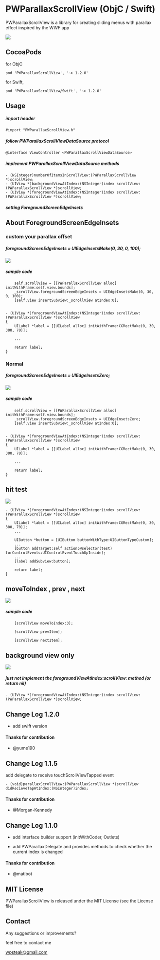 PWParallaxScrollView (ObjC / Swift)
====================

PWParallaxScrollView is a library for creating sliding menus with parallax effect inspired by the WWF app

![](https://raw.githubusercontent.com/wpsteak/PWParallaxScrollView/master/gif/screenshot.gif)


## CocoaPods

for ObjC

 ```
pod 'PWParallaxScrollView', '~> 1.2.0'
 ```

for Swift,

 ```
pod 'PWParallaxScrollView/Swift', '~> 1.2.0'
 ```


## Usage

##### import header

```objc
#import "PWParallaxScrollView.h"
```

##### follow PWParallaxScrollViewDataSource protocol

```objc
@interface ViewController <PWParallaxScrollViewDataSource>
```

##### implement PWParallaxScrollViewDataSource methods 

```objc
- (NSInteger)numberOfItemsInScrollView:(PWParallaxScrollView *)scrollView;
- (UIView *)backgroundViewAtIndex:(NSInteger)index scrollView:(PWParallaxScrollView *)scrollView;
- (UIView *)foregroundViewAtIndex:(NSInteger)index scrollView:(PWParallaxScrollView *)scrollView;

```
##### setting ForegroundScreenEdgeInsets



## About ForegroundScreenEdgeInsets
### custom your parallax offset

##### foregroundScreenEdgeInsets = UIEdgeInsetsMake(0, 30, 0, 100);

![](https://raw.githubusercontent.com/wpsteak/PWParallaxScrollView/master/gif/edgeinsets.gif)

##### sample code

```objc
    self.scrollView = [[PWParallaxScrollView alloc] initWithFrame:self.view.bounds];
    _scrollView.foregroundScreenEdgeInsets = UIEdgeInsetsMake(0, 30, 0, 100);
    [self.view insertSubview:_scrollView atIndex:0];
    
```
```objc
- (UIView *)foregroundViewAtIndex:(NSInteger)index scrollView:(PWParallaxScrollView *)scrollView
{
    UILabel *label = [[UILabel alloc] initWithFrame:CGRectMake(0, 30, 300, 70)];

	...
	    
    return label;
}
```
### Normal

##### foregroundScreenEdgeInsets = UIEdgeInsetsZero;

![](https://raw.githubusercontent.com/wpsteak/PWParallaxScrollView/master/gif/edgeinsets1.gif)

##### sample code

```objc
    self.scrollView = [[PWParallaxScrollView alloc] initWithFrame:self.view.bounds];
    _scrollView.foregroundScreenEdgeInsets = UIEdgeInsetsZero;
    [self.view insertSubview:_scrollView atIndex:0];
    
```
```objc
- (UIView *)foregroundViewAtIndex:(NSInteger)index scrollView:(PWParallaxScrollView *)scrollView
{
    UILabel *label = [[UILabel alloc] initWithFrame:CGRectMake(0, 30, 300, 70)];

	...
	    
    return label;
}
```

## hit test

![](https://raw.githubusercontent.com/wpsteak/PWParallaxScrollView/master/gif/screenshot1.gif)

```objc
- (UIView *)foregroundViewAtIndex:(NSInteger)index scrollView:(PWParallaxScrollView *)scrollView
{
    UILabel *label = [[UILabel alloc] initWithFrame:CGRectMake(0, 30, 300, 70)];
	...
    
    UIButton *button = [UIButton buttonWithType:UIButtonTypeCustom];
	...
    [button addTarget:self action:@selector(test) forControlEvents:UIControlEventTouchUpInside];
    ...
    [label addSubview:button];
    
    return label;
}
```

## moveToIndex , prev , next

![](https://raw.githubusercontent.com/wpsteak/PWParallaxScrollView/master/gif/screenshot3.gif)
##### sample code

```objc
    [scrollView moveToIndex:3];
```

```objc
    [scrollView prevItem];
```

```objc
    [scrollView nextItem];
```

## background view only

![](https://raw.githubusercontent.com/wpsteak/PWParallaxScrollView/master/gif/screenshot4.gif)

##### just not implement the foregroundViewAtIndex:scrollView: method (or return nil)

```objc
- (UIView *)foregroundViewAtIndex:(NSInteger)index scrollView:(PWParallaxScrollView *)scrollView;

```

## Change Log 1.2.0

- add swift version

#### Thanks for contribution

- @yume190

## Change Log 1.1.5

add delegate to receive touchScrollViewTapped event

```objc
- (void)parallaxScrollView:(PWParallaxScrollView *)scrollView didRecieveTapAtIndex:(NSInteger)index;
```

#### Thanks for contribution

- @Morgan-Kennedy

## Change Log 1.1.0

- add interface builder support (initWithCoder, Outlets)

- add PWParallaxDelegate and provides methods to check whether the current index is changed

#### Thanks for contribution

- @matibot

## MIT License

PWParallaxScrollView is released under the MIT License (see the License file)

## Contact

Any suggestions or improvements?

feel free to contact me

wpsteak@gmail.com
